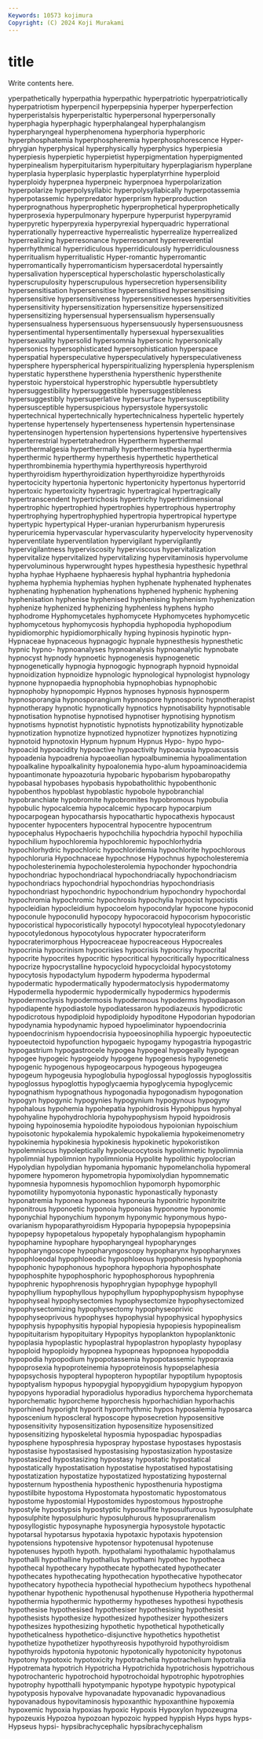 ```yaml
---
Keywords: 10573 kojimura
Copyright: (C) 2024 Koji Murakami
---
```


# title

Write contents here.



yperpathetically hyperpathia hyperpathic hyperpatriotic hyperpatriotically hyperpatriotism
hyperpencil hyperpepsinia hyperper hyperperfection hyperperistalsis hyperperistaltic hyperpersonal hyperpersonally hyperphagia hyperphagic
hyperphalangeal hyperphalangism hyperpharyngeal hyperphenomena hyperphoria hyperphoric hyperphosphatemia hyperphospheremia hyperphosphorescence Hyper-phrygian
hyperphysical hyperphysically hyperphysics hyperpiesia hyperpiesis hyperpietic hyperpietist hyperpigmentation hyperpigmented hyperpinealism
hyperpituitarism hyperpituitary hyperplagiarism hyperplane hyperplasia hyperplasic hyperplastic hyperplatyrrhine hyperploid hyperploidy
hyperpnea hyperpneic hyperpnoea hyperpolarization hyperpolarize hyperpolysyllabic hyperpolysyllabically hyperpotassemia hyperpotassemic hyperpredator
hyperprism hyperproduction hyperprognathous hyperprophetic hyperprophetical hyperprophetically hyperprosexia hyperpulmonary hyperpure hyperpurist
hyperpyramid hyperpyretic hyperpyrexia hyperpyrexial hyperquadric hyperrational hyperrationally hyperreactive hyperrealistic hyperrealize
hyperrealized hyperrealizing hyperresonance hyperresonant hyperreverential hyperrhythmical hyperridiculous hyperridiculously hyperridiculousness hyperritualism
hyperritualistic Hyper-romantic hyperromantic hyperromantically hyperromanticism hypersacerdotal hypersaintly hypersalivation hypersceptical hyperscholastic
hyperscholastically hyperscrupulosity hyperscrupulous hypersecretion hypersensibility hypersensitisation hypersensitise hypersensitised hypersensitising hypersensitive
hypersensitiveness hypersensitivenesses hypersensitivities hypersensitivity hypersensitization hypersensitize hypersensitized hypersensitizing hypersensual hypersensualism
hypersensually hypersensualness hypersensuous hypersensuously hypersensuousness hypersentimental hypersentimentally hypersexual hypersexualities hypersexuality
hypersolid hypersomnia hypersonic hypersonically hypersonics hypersophisticated hypersophistication hyperspace hyperspatial hyperspeculative
hyperspeculatively hyperspeculativeness hypersphere hyperspherical hyperspiritualizing hypersplenia hypersplenism hyperstatic hypersthene hypersthenia
hypersthenic hypersthenite hyperstoic hyperstoical hyperstrophic hypersubtle hypersubtlety hypersuggestibility hypersuggestible hypersuggestibleness
hypersuggestibly hypersuperlative hypersurface hypersusceptibility hypersusceptible hypersuspicious hypersystole hypersystolic hypertechnical hypertechnically
hypertechnicalness hypertelic hypertely hypertense hypertensely hypertenseness hypertensin hypertensinase hypertensinogen hypertension
hypertensions hypertensive hypertensives hyperterrestrial hypertetrahedron Hypertherm hyperthermal hyperthermalgesia hyperthermally hyperthermesthesia
hyperthermia hyperthermic hyperthermy hyperthesis hyperthetic hyperthetical hyperthrombinemia hyperthymia hyperthyreosis hyperthyroid
hyperthyroidism hyperthyroidization hyperthyroidize hyperthyroids hypertocicity hypertonia hypertonic hypertonicity hypertonus hypertorrid
hypertoxic hypertoxicity hypertragic hypertragical hypertragically hypertranscendent hypertrichosis hypertrichy hypertridimensional hypertrophic
hypertrophied hypertrophies hypertrophous hypertrophy hypertrophying hypertrophyphied hypertropia hypertropical hypertype hypertypic
hypertypical Hyper-uranian hyperurbanism hyperuresis hyperuricemia hypervascular hypervascularity hypervelocity hypervenosity hyperventilate
hyperventilation hypervigilant hypervigilantly hypervigilantness hyperviscosity hyperviscous hypervitalization hypervitalize hypervitalized hypervitalizing
hypervitaminosis hypervolume hypervoluminous hyperwrought hypes hypesthesia hypesthesic hypethral hypha hyphae
Hyphaene hyphaeresis hyphal hyphantria hyphedonia hyphema hyphemia hyphemias hyphen hyphenate
hyphenated hyphenates hyphenating hyphenation hyphenations hyphened hyphenic hyphening hyphenisation hyphenise
hyphenised hyphenising hyphenism hyphenization hyphenize hyphenized hyphenizing hyphenless hyphens hypho
hyphodrome Hyphomycetales hyphomycete Hyphomycetes hyphomycetic hyphomycetous hyphomycosis hyphopdia hyphopodia hyphopodium
hypidiomorphic hypidiomorphically hyping hypinosis hypinotic hypn- Hypnaceae hypnaceous hypnagogic hypnale
hypnesthesis hypnesthetic hypnic hypno- hypnoanalyses hypnoanalysis hypnoanalytic hypnobate hypnocyst hypnody
hypnoetic hypnogenesis hypnogenetic hypnogenetically hypnogia hypnogogic hypnograph hypnoid hypnoidal hypnoidization
hypnoidize hypnologic hypnological hypnologist hypnology hypnone hypnopaedia hypnophobia hypnophobias hypnophobic
hypnophoby hypnopompic Hypnos hypnoses hypnosis hypnosperm hypnosporangia hypnosporangium hypnospore hypnosporic
hypnotherapist hypnotherapy hypnotic hypnotically hypnotics hypnotisability hypnotisable hypnotisation hypnotise hypnotised
hypnotiser hypnotising hypnotism hypnotisms hypnotist hypnotistic hypnotists hypnotizability hypnotizable hypnotization
hypnotize hypnotized hypnotizer hypnotizes hypnotizing hypnotoid hypnotoxin Hypnum hypnum Hypnus
Hypo- hypo hypo- hypoacid hypoacidity hypoactive hypoactivity hypoacusia hypoacussis hypoadenia
hypoadrenia hypoaeolian hypoalbuminemia hypoalimentation hypoalkaline hypoalkalinity hypoalonemia hypo-alum hypoaminoacidemia hypoantimonate
hypoazoturia hypobaric hypobarism hypobaropathy hypobasal hypobases hypobasis hypobatholithic hypobenthonic hypobenthos
hypoblast hypoblastic hypobole hypobranchial hypobranchiate hypobromite hypobromites hypobromous hypobulia hypobulic
hypocalcemia hypocalcemic hypocarp hypocarpium hypocarpogean hypocatharsis hypocathartic hypocathexis hypocaust hypocenter
hypocenters hypocentral hypocentre hypocentrum hypocephalus Hypochaeris hypochchilia hypochdria hypochil hypochilia
hypochilium hypochloremia hypochloremic hypochlorhydria hypochlorhydric hypochloric hypochloridemia hypochlorite hypochlorous hypochloruria
Hypochnaceae hypochnose Hypochnus hypocholesteremia hypocholesterinemia hypocholesterolemia hypochonder hypochondria hypochondriac hypochondriacal
hypochondriacally hypochondriacism hypochondriacs hypochondrial hypochondrias hypochondriasis hypochondriast hypochondric hypochondrium hypochondry
hypochordal hypochromia hypochromic hypochrosis hypochylia hypocist hypocistis hypocleidian hypocleidium hypocoelom
hypocondylar hypocone hypoconid hypoconule hypoconulid hypocopy hypocoracoid hypocorism hypocoristic hypocoristical
hypocoristically hypocotyl hypocotyleal hypocotyledonary hypocotyledonous hypocotylous hypocrater hypocrateriform hypocraterimorphous Hypocreaceae
hypocreaceous Hypocreales hypocrinia hypocrinism hypocrisies hypocrisis hypocrisy hypocrital hypocrite hypocrites
hypocritic hypocritical hypocritically hypocriticalness hypocrize hypocrystalline hypocycloid hypocycloidal hypocystotomy hypocytosis
hypodactylum hypoderm hypoderma hypodermal hypodermatic hypodermatically hypodermatoclysis hypodermatomy Hypodermella hypodermic
hypodermically hypodermics hypodermis hypodermoclysis hypodermosis hypodermous hypoderms hypodiapason hypodiapente hypodiastole
hypodiatessaron hypodiazeuxis hypodicrotic hypodicrotous hypodiploid hypodiploidy hypoditone Hypodorian hypodorian hypodynamia
hypodynamic hypoed hypoeliminator hypoendocrinia hypoendocrinism hypoendocrisia hypoeosinophilia hypoergic hypoeutectic hypoeutectoid
hypofunction hypogaeic hypogamy hypogastria hypogastric hypogastrium hypogastrocele hypogea hypogeal hypogeally
hypogean hypogee hypogeic hypogeiody hypogene hypogenesis hypogenetic hypogenic hypogenous hypogeocarpous
hypogeous hypogeugea hypogeum hypogeusia hypoglobulia hypoglossal hypoglossis hypoglossitis hypoglossus hypoglottis
hypoglycaemia hypoglycemia hypoglycemic hypognathism hypognathous hypogonadia hypogonadism hypogonation hypogyn hypogynic
hypogynies hypogynium hypogynous hypogyny hypohalous hypohemia hypohepatia hypohidrosis Hypohippus hypohyal
hypohyaline hypohydrochloria hypohypophysism hypoid hypoidrosis hypoing hypoinosemia hypoiodite hypoiodous hypoionian
hypoischium hypoisotonic hypokalemia hypokalemic hypokaliemia hypokeimenometry hypokinemia hypokinesia hypokinesis hypokinetic
hypokoristikon hypolemniscus hypoleptically hypoleucocytosis hypolimnetic hypolimnia hypolimnial hypolimnion hypolimnionia Hypolite
hypolithic hypolocrian Hypolydian hypolydian hypomania hypomanic hypomelancholia hypomeral hypomere hypomeron
hypometropia hypomixolydian hypomnematic hypomnesia hypomnesis hypomochlion hypomorph hypomorphic hypomotility hypomyotonia
hyponastic hyponastically hyponasty hyponatremia hyponea hyponeas hyponeuria hyponitric hyponitrite hyponitrous
hyponoetic hyponoia hyponoias hyponome hyponomic hyponychial hyponychium hyponym hyponymic hyponymous
hypo-ovarianism hypoparathyroidism Hypoparia hypopepsia hypopepsinia hypopepsy hypopetalous hypopetaly hypophalangism hypophamin
hypophamine hypophare hypopharyngeal hypopharynges hypopharyngoscope hypopharyngoscopy hypopharynx hypopharynxes hypophloeodal hypophloeodic
hypophloeous hypophonesis hypophonia hypophonic hypophonous hypophora hypophoria hypophosphate hypophosphite hypophosphoric
hypophosphorous hypophrenia hypophrenic hypophrenosis hypophrygian hypophyge hypophyll hypophyllium hypophyllous hypophyllum
hypophypophysism hypophyse hypophyseal hypophysectomies hypophysectomize hypophysectomized hypophysectomizing hypophysectomy hypophyseoprivic hypophyseoprivous
hypophyses hypophysial hypophysical hypophysics hypophysis hypophysitis hypopial hypopiesia hypopiesis hypopinealism
hypopituitarism hypopituitary Hypopitys hypoplankton hypoplanktonic hypoplasia hypoplastic hypoplastral hypoplastron hypoplasty
hypoplasy hypoploid hypoploidy hypopnea hypopneas hypopnoea hypopoddia hypopodia hypopodium hypopotassemia
hypopotassemic hypopraxia hypoprosexia hypoproteinemia hypoproteinosis hypopselaphesia hypopsychosis hypopteral hypopteron hypoptilar
hypoptilum hypoptosis hypoptyalism hypopus hypopygial hypopygidium hypopygium hypopyon hypopyons hyporadial
hyporadiolus hyporadius hyporchema hyporchemata hyporchematic hyporcheme hyporchesis hyporhachidian hyporhachis hyporhined
hyporight hyporit hyporrhythmic hypos hyposalemia hyposarca hyposcenium hyposcleral hyposcope hyposecretion
hyposensitive hyposensitivity hyposensitization hyposensitize hyposensitized hyposensitizing hyposkeletal hyposmia hypospadiac hypospadias
hyposphene hyposphresia hypospray hypostase hypostases hypostasis hypostasise hypostasised hypostasising hypostasization
hypostasize hypostasized hypostasizing hypostasy hypostatic hypostatical hypostatically hypostatisation hypostatise hypostatised
hypostatising hypostatization hypostatize hypostatized hypostatizing hyposternal hyposternum hyposthenia hyposthenic hyposthenuria
hypostigma hypostilbite hypostoma Hypostomata hypostomatic hypostomatous hypostome hypostomial Hypostomides hypostomous
hypostrophe hypostyle hypostypsis hypostyptic hyposulfite hyposulfurous hyposulphate hyposulphite hyposulphuric hyposulphurous
hyposuprarenalism hyposyllogistic hyposynaphe hyposynergia hyposystole hypotactic hypotarsal hypotarsus hypotaxia hypotaxic
hypotaxis hypotension hypotensions hypotensive hypotensor hypotenusal hypotenuse hypotenuses hypoth hypoth.
hypothalami hypothalamic hypothalamus hypothalli hypothalline hypothallus hypothami hypothec hypotheca hypothecal
hypothecary hypothecate hypothecated hypothecater hypothecates hypothecating hypothecation hypothecative hypothecator hypothecatory
hypothecia hypothecial hypothecium hypothecs hypothenal hypothenar hypothenic hypothenusal hypothenuse Hypotheria
hypothermal hypothermia hypothermic hypothermy hypotheses hypothesi hypothesis hypothesise hypothesised hypothesiser
hypothesising hypothesist hypothesists hypothesize hypothesized hypothesizer hypothesizers hypothesizes hypothesizing hypothetic
hypothetical hypothetically hypotheticalness hypothetico-disjunctive hypothetics hypothetist hypothetize hypothetizer hypothyreosis hypothyroid
hypothyroidism hypothyroids hypotonia hypotonic hypotonically hypotonicity hypotonus hypotony hypotoxic hypotoxicity
hypotrachelia hypotrachelium hypotralia Hypotremata hypotrich Hypotricha Hypotrichida hypotrichosis hypotrichous hypotrochanteric
hypotrochoid hypotrochoidal hypotrophic hypotrophies hypotrophy hypotthalli hypotympanic hypotype hypotypic hypotypical
hypotyposis hypovalve hypovanadate hypovanadic hypovanadious hypovanadous hypovitaminosis hypoxanthic hypoxanthine hypoxemia
hypoxemic hypoxia hypoxias hypoxic Hypoxis Hypoxylon hypozeugma hypozeuxis Hypozoa hypozoan
hypozoic hypped hyppish Hyps hyps hyps- Hypseus hypsi- hypsibrachycephalic hypsibrachycephalism

